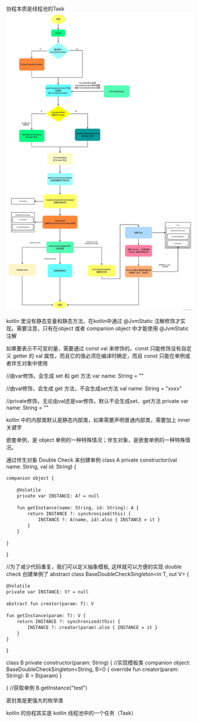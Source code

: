 协程本质是线程池的Task
![img.png](../app/src/main/res/drawable-xxhdpi/coroutine_flow.png)

kotlin 里没有静态变量和静态方法，在kotlin中通过 @JvmStatic 注解修饰才实现。需要注意，只有在object 或者 companion object 中才能使用 @JvmStatic注解

如果要表示不可变的量，需要通过 const val 来修饰的。const 只能修饰没有自定义 getter 的 val 属性，而且它的值必须在编译时确定，而且 const 只能在单例或者伴生对象中使用

//由var修饰，会生成 set 和 get 方法
var name: String = ""

//由val修饰，会生成 get 方法，不会生成set方法
val name: String = "xxxx"

//private修饰，无论由val还是var修饰，默认不会生成set、get方法
private var name: String = ""

kotlin 中的内部类默认是静态内部类，如果需要声明普通内部类，需要加上 inner 关键字

嵌套单例，是 object 单例的一种特殊情况；伴生对象，是嵌套单例的一种特殊情况。



通过伴生对象 Double Check 来创建单例
class A private constructor(val name: String, val id: String) {

    companion object {

        @Volatile
        private var INSTANCE: A? = null

        fun getInstance(name: String, id: String): A {
            return INSTANCE ?: synchronized(this) {
                INSTANCE ?: A(name, id).also { INSTANCE = it }
            }
        }

    }

}




//为了减少代码重复，我们可以定义抽象模板, 这样就可以方便的实现 double check 创建单例了
abstract class BaseDoubleCheckSingleton<in T, out V> {

    @Volatile
    private var INSTANCE: V? = null

    abstract fun creator(param: T): V

    fun getInstance(param: T): V {
        return INSTANCE ?: synchronized(this) {
            INSTANCE ?: creator(param).also { INSTANCE = it }
        }
    }

}

class B private constructor(param: String) {
//实现模板类
companion object: BaseDoubleCheckSingleton<String, B>() {
override fun creator(param: String): B = B(param)
}

}
//获取单例
B.getInstance("test")


密封类是更强大的枚举类




kotlin 的协程其实是 kotlin 线程池中的一个任务（Task）